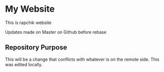 # My Website

This is rapchik website

Updates made on Master on Github before rebase

## Repository Purpose

This will be a change that conflicts
with whatever is on the remote side.
This was edited locally.